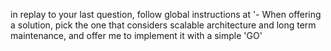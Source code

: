 in replay to your last question, follow global instructions at '- When offering a solution, pick the one that considers scalable architecture and long term maintenance, and offer me to implement it with a simple 'GO'
